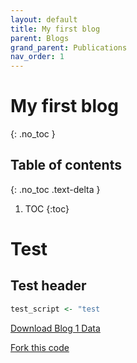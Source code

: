 ```yaml
---
layout: default
title: My first blog
parent: Blogs
grand_parent: Publications
nav_order: 1
---
```


# My first blog
{: .no_toc }

## Table of contents
{: .no_toc .text-delta }

1. TOC
{:toc}


# Test

## Test header

```r
test_script <- "test
```


<a href="../../../data/blog1.xlsx" download>Download Blog 1 Data</a>

<a href="https://github.com/labour-market-information-council/labour-market-information-council.github.io/blob/master/R/test.R">Fork this code</a>